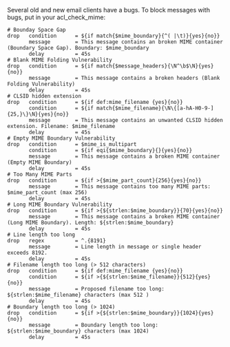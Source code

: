 Several old and new email clients have a bugs. To block messages with
bugs, put in your acl\_check\_mime:

    # Bounday Space Gap
    drop   condition      = ${if match{$mime_boundary}{^( |\t)}{yes}{no}}
           message        = This message contains an broken MIME container (Boundary Space Gap). Boundary: $mime_boundary
           delay          = 45s
    # Blank MIME Folding Vulnerability
    drop   condition      = ${if match{$message_headers}{\N^\b$\N}{yes}{no}}
           message        = This message contains a broken headers (Blank Folding Vulnerability)
           delay          = 45s
    # CLSID hidden extension
    drop   condition      = ${if def:mime_filename {yes}{no}}
           condition      = ${if match{$mime_filename}{\N\{[a-hA-H0-9-]{25,}\}\N}{yes}{no}}
           message        = This message contains an unwanted CLSID hidden extension. Filename: $mime_filename
           delay          = 45s
    # Empty MIME Boundary Vulnerability
    drop   condition      = $mime_is_multipart
           condition      = ${if eqi{$mime_boundary}{}{yes}{no}}
           message        = This message contains a broken MIME container (Empty MIME Boundary)
           delay          = 45s
    # Too Many MIME Parts
    drop   condition      = ${if >{$mime_part_count}{256}{yes}{no}}
           message        = This message contains too many MIME parts: $mime_part_count (max 256)
           delay          = 45s
    # Long MIME Boundary Vulnerability
    drop   condition      = ${if >{${strlen:$mime_boundary}}{70}{yes}{no}}
           message        = This message contains a broken MIME container (Long MIME Boundary). Length: ${strlen:$mime_boundary}
           delay          = 45s
    # Line length too long
    drop   regex          = ^.{8191}
           message        = Line length in message or single header exceeds 8192.
           delay          = 45s
    # Filename length too long (> 512 characters)
    drop   condition      = ${if def:mime_filename {yes}{no}}
           condition      = ${if >{${strlen:$mime_filename}}{512}{yes}{no}}
           message        = Proposed filename too long: ${strlen:$mime_filename} characters (max 512 )
           delay          = 45s
    # Boundary length too long (> 1024)
    drop   condition      = ${if >{${strlen:$mime_boundary}}{1024}{yes}{no}}
           message        = Boundary length too long: ${strlen:$mime_boundary} characters (max 1024)
           delay          = 45s
